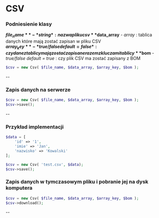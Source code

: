 # CSV

### Podniesienie klasy

**$file_name** - *string* : nazwa pliku csv  
**$data_array** - *array* : tablica danych które mają zostać zapisan w pliku CSV  
**$array_key** - *true/false default = false* : czy dane z tablicy mają zostać zapisane razem z kluczami tablicy  
**$bom** - *true/false default = true* : czy plik CSV ma zostać zapisany z BOM  

```php
$csv = new Csv( $file_name, $data_array, $array_key, $bom );
```
--

### Zapis danych na serwerze

```php
$csv = new Csv( $file_name, $data_array, $array_key, $bom );
$csv->save();
```
--

### Przykład implementacji

```php
$data = [
	'id' => '1',
	'imie' => 'Jan',
	'nazwisko' => 'Kowalski'
];

$csv = new Csv( 'test.csv', $data);
$csv->save();
```

### Zapis danych w tymczasowym pliku i pobranie jej na dysk komputera

```php
$csv = new Csv( $file_name, $data_array, $array_key, $bom );
$csv->download();
```
--